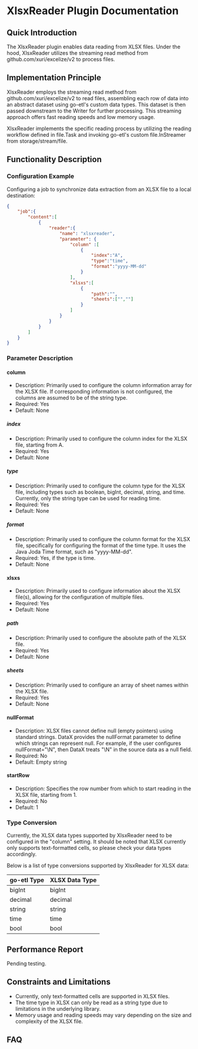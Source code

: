 # XlsxReader Plugin Documentation

## Quick Introduction

The XlsxReader plugin enables data reading from XLSX files. Under the hood, XlsxReader utilizes the streaming read method from github.com/xuri/excelize/v2 to process files.

## Implementation Principle

XlsxReader employs the streaming read method from github.com/xuri/excelize/v2 to read files, assembling each row of data into an abstract dataset using go-etl's custom data types. This dataset is then passed downstream to the Writer for further processing. This streaming approach offers fast reading speeds and low memory usage.

XlsxReader implements the specific reading process by utilizing the reading workflow defined in file.Task and invoking go-etl's custom file.InStreamer from storage/stream/file.

## Functionality Description

### Configuration Example

Configuring a job to synchronize data extraction from an XLSX file to a local destination:

```json
{
    "job":{
        "content":[
            {
                "reader":{
                    "name": "xlsxreader",
                    "parameter": {
                        "column" :[
                            {
                                "index":"A",
                                "type":"time",
                                "format":"yyyy-MM-dd"
                            }
                        ],
                        "xlsxs":[
                            {
                                "path":"",
                                "sheets":["",""]   
                            }
                        ]
                    }
                }
            }
        ]
    }
}
```

### Parameter Description

#### column

- Description: Primarily used to configure the column information array for the XLSX file. If corresponding information is not configured, the columns are assumed to be of the string type.
- Required: Yes
- Default: None

##### index

- Description: Primarily used to configure the column index for the XLSX file, starting from A.
- Required: Yes
- Default: None

##### type

- Description: Primarily used to configure the column type for the XLSX file, including types such as boolean, bigInt, decimal, string, and time. Currently, only the string type can be used for reading time.
- Required: Yes
- Default: None

##### format

- Description: Primarily used to configure the column format for the XLSX file, specifically for configuring the format of the time type. It uses the Java Joda Time format, such as "yyyy-MM-dd".
- Required: Yes, if the type is time.
- Default: None

#### xlsxs

- Description: Primarily used to configure information about the XLSX file(s), allowing for the configuration of multiple files.
- Required: Yes
- Default: None

##### path

- Description: Primarily used to configure the absolute path of the XLSX file.
- Required: Yes
- Default: None

##### sheets

- Description: Primarily used to configure an array of sheet names within the XLSX file.
- Required: Yes
- Default: None

#### nullFormat

- Description: XLSX files cannot define null (empty pointers) using standard strings. DataX provides the nullFormat parameter to define which strings can represent null. For example, if the user configures nullFormat="\N", then DataX treats "\N" in the source data as a null field.
- Required: No
- Default: Empty string

#### startRow

- Description: Specifies the row number from which to start reading in the XLSX file, starting from 1.
- Required: No
- Default: 1

### Type Conversion

Currently, the XLSX data types supported by XlsxReader need to be configured in the "column" setting. It should be noted that XLSX currently only supports text-formatted cells, so please check your data types accordingly.

Below is a list of type conversions supported by XlsxReader for XLSX data:

| go-etl Type | XLSX Data Type |
| --- | --- |
| bigInt | bigInt |
| decimal | decimal |
| string | string |
| time | time |
| bool | bool |

## Performance Report

Pending testing.

## Constraints and Limitations

- Currently, only text-formatted cells are supported in XLSX files.
- The time type in XLSX can only be read as a string type due to limitations in the underlying library.
- Memory usage and reading speeds may vary depending on the size and complexity of the XLSX file.

## FAQ
